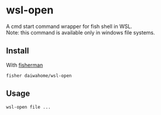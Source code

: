 # wsl-open

A cmd start command wrapper for fish shell in WSL.  
Note: this command is available only in windows file systems.

## Install

With [fisherman]

```
fisher daiwahome/wsl-open
```

## Usage

```fish
wsl-open file ...
```

[fisherman]: https://github.com/fisherman/fisherman
